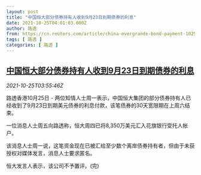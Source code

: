 ```yaml
---
layout: post
title: "中国恒大部分债券持有人收到9月23日到期债券的利息"
date: 2021-10-25T04:01:03.000Z
author: 路透
from: https://cn.reuters.com/article/china-evergrande-bond-payment-1025-idCNKBS2HF069
tags: [ 路透 ]
categories: [ 路透 ]
---
```

<!--1635134463000-->
[中国恒大部分债券持有人收到9月23日到期债券的利息](https://cn.reuters.com/article/china-evergrande-bond-payment-1025-idCNKBS2HF069)
------

<div>
<div><i>2021-10-25T03:55:46Z</i></div><p>路透香港10月25日 - 两位知情人士周一表示，中国恒大集团的部分债券持有人已经收到了9月23日到期美元债券的利息付款，该笔债券的30天宽限期在上周六结束。</p><p>一位消息人士周五向路透称，恒大周四已将8,350万美元汇入花旗银行受托人帐户。</p><p>该消息人士周一说，这笔资金现在已被汇给至少数个离岸债券持有者，但由于未获授权对媒体发言，消息人士要求匿名。</p><p>恒大发言人表示，该公司不予置评。(完)</p>
</div>
